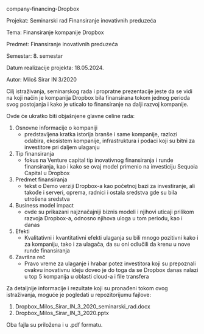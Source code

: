 company-financing-Dropbox

Projekat: Seminarski rad Finansiranje inovativnih preduzeća

Tema: Finansiranje kompanije Dropbox

Predmet: Finansiranje inovativnih preduzeća

Semestar: 8. semestar

Datum realizacije projekta: 18.05.2024.

Autor: Miloš Sirar IN 3/2020

Cilj istraživanja, seminarskog rada i propratne prezentacije jeste da se vidi na koji način je kompanija Dropbox bila finansirana tokom jednog perioda svog postojanja i kako je uticalo to finansiranje na dalji razvoj kompanije.

Ovde će ukratko biti objašnjene glavne celine rada:
1. Osnovne informacije o kompaniji
	- predstavljena kratka istorija branše i same kompanije, razlozi odabira, ekosistem kompanije, infrastruktura i podaci koji su bitni za investitore pri daljem ulaganju
2. Tip finansiranja
	- fokus na Venture capital tip inovativnog finansiranja i runde finansiranja, kao i kako se ovaj model primenio na investiciju Sequoia Capital u Dropbox
3. Predmet finansiranja
	- tekst o Demo verziji Dropbox-a kao početnoj bazi za investiranje, ali takođe i serveri, oprema, radnici i ostala sredstva gde su bila utrošena sredstva
4. Business model impact
	- ovde su prikazani najznačajniji biznis modeli i njihovi uticaji prilikom razvoja Dropbox-a, odnosno njihova uloga u tom periodu, kao i danas
5. Efekti
	- Kvalitativni i kvantitativni efekti ulaganja su bili mnogo pozitivni kako i za kompaniju, tako i za ulagača, da su oni odlučili da krenu u nove runde finansiranja
6. Završna reč
	- Pravo vreme za ulaganje i hrabar potez investitora koji su prepoznali ovakvu inovativnu ideju doveo je do toga da se Dropbox danas nalazi u top 5 kompanija u oblasti cloud-a i file transfera

Za detaljnije informacije i rezultate koji su pronađeni tokom ovog istraživanja, moguće je pogledati u repozitorijumu fajlove:

1. Dropbox_Milos_Sirar_IN_3_2020_seminarski_rad.docx
2. Dropbox_Milos_Sirar_IN_3_2020.pptx

Oba fajla su priložena i u .pdf formatu.